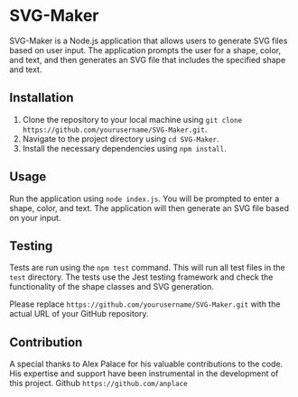 # SVG-Maker

SVG-Maker is a Node.js application that allows users to generate SVG files based on user input. The application prompts the user for a shape, color, and text, and then generates an SVG file that includes the specified shape and text.

## Installation

1. Clone the repository to your local machine using `git clone https://github.com/yourusername/SVG-Maker.git`.
2. Navigate to the project directory using `cd SVG-Maker`.
3. Install the necessary dependencies using `npm install`.

## Usage

Run the application using `node index.js`. You will be prompted to enter a shape, color, and text. The application will then generate an SVG file based on your input.

## Testing

Tests are run using the `npm test` command. This will run all test files in the `test` directory. The tests use the Jest testing framework and check the functionality of the shape classes and SVG generation.

Please replace `https://github.com/yourusername/SVG-Maker.git` with the actual URL of your GitHub repository.

## Contribution

A special thanks to Alex Palace for his valuable contributions to the code. His expertise and support have been instrumental in the development of this project.
Github `https://github.com/anplace`

